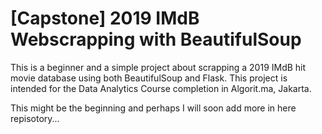 # [Capstone] 2019 IMdB Webscrapping with BeautifulSoup

This is a beginner and a simple project about scrapping a 2019 IMdB hit movie database using both BeautifulSoup and Flask. This project is intended for the Data Analytics Course completion in Algorit.ma, Jakarta.

This might be the beginning and perhaps I will soon add more in here repisotory...
